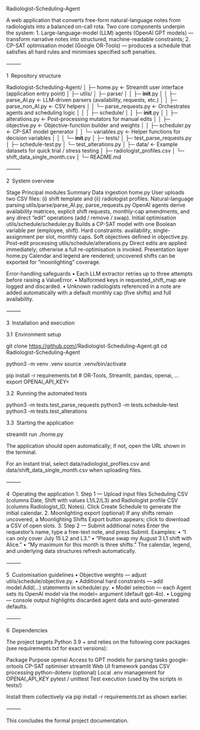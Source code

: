 Radiologist-Scheduling-Agent

A web application that converts free-form natural-language notes from radiologists into a balanced on-call rota.
Two core components underpin the system:
	1.	Large-language-model (LLM) agents (OpenAI GPT models) — transform narrative notes into structured, machine-readable constraints;
	2.	CP-SAT optimisation model (Google OR-Tools) — produces a schedule that satisfies all hard rules and minimises specified soft penalties.

⸻

1 Repository structure

Radiologist-Scheduling-Agent/
│
├─ home.py                          ← Streamlit user interface (application entry point)
│
├─ utils/
│   ├─ parse/
│   │   ├─ __init__.py
│   │   ├─ parse_AI.py              ← LLM-driven parsers (availability, requests, etc.)
│   │   ├─ parse_non_AI.py          ← CSV helpers
│   │   └─ parse_requests.py        ← Orchestrates agents and scheduling logic
│   │
│   ├─ schedule/
│   │   ├─ __init__.py
│   │   ├─ alterations.py           ← Post-processing mutators for manual edits
│   │   ├─ objective.py             ← Objective-function builder and weights
│   │   ├─ scheduler.py             ← CP-SAT model generator
│   │   └─ variables.py             ← Helper functions for decision variables
│   │
│   └─ __init__.py
│
├─ tests/
│   ├─ test_parse_requests.py
│   ├─ schedule-test.py
│   └─ test_alterations.py
│
├─ data/                            ← Example datasets for quick trial / stress testing
│   ├─ radiologist_profiles.csv
│   └─ shift_data_single_month.csv
│
└─ README.md


⸻

2 System overview

Stage	Principal modules	Summary
Data ingestion	home.py	User uploads two CSV files: (i) shift template and (ii) radiologist profiles.
Natural-language parsing	utils/parse/parse_AI.py, parse_requests.py	OpenAI agents derive availability matrices, explicit shift requests, monthly-cap amendments, and any direct “edit” operations (add / remove / swap).
Initial optimisation	utils/schedule/scheduler.py	Builds a CP-SAT model with one Boolean variable per (employee, shift). Hard constraints: availability, single-assignment per slot, monthly caps. Soft objectives defined in objective.py.
Post-edit processing	utils/schedule/alterations.py	Direct edits are applied immediately; otherwise a full re-optimisation is invoked.
Presentation layer	home.py	Calendar and legend are rendered; uncovered shifts can be exported for “moonlighting” coverage.

Error-handling safeguards
	•	Each LLM extractor retries up to three attempts before raising a ValueError.
	•	Malformed keys in requested_shift_map are logged and discarded.
	•	Unknown radiologists referenced in a note are added automatically with a default monthly cap (five shifts) and full availability.

⸻

3 Installation and execution

3.1 Environment setup

git clone https://github.com/<your-user>/Radiologist-Scheduling-Agent.git
cd Radiologist-Scheduling-Agent

python3 -m venv .venv
source .venv/bin/activate

pip install -r requirements.txt      # OR-Tools, Streamlit, pandas, openai, …
export OPENAI_API_KEY=<your-key>

3.2 Running the automated tests

python3 -m tests.test_parse_requests
python3 -m tests.schedule-test
python3 -m tests.test_alterations

3.3 Starting the application

streamlit run ./home.py

The application should open automatically; if not, open the URL shown in the terminal.

For an instant trial, select data/radiologist_profiles.csv and data/shift_data_single_month.csv when uploading files.

⸻

4 Operating the application
	1.	Step 1 — Upload input files
Scheduling CSV (columns Date, Shift with values L1/L2/L3) and Radiologist profile CSV (columns Radiologist_ID, Notes).
Click Create Schedule to generate the initial calendar.
	2.	Moonlighting export (optional)
If any shifts remain uncovered, a Moonlighting Shifts Export button appears; click to download a CSV of open slots.
	3.	Step 2 — Submit additional notes
Enter the requestor’s name, type a free-text note, and press Submit.
Examples:
	•	“I can only cover July 15 L2 and L3.”
	•	“Please swap my August 3 L1 shift with Alice.”
	•	“My maximum for this month is three shifts.”
The calendar, legend, and underlying data structures refresh automatically.

⸻

5 Customisation guidelines
	•	Objective weights — adjust utils/schedule/objective.py.
	•	Additional hard constraints — add model.Add(...) statements in scheduler.py.
	•	Model selection — each Agent sets its OpenAI model via the model= argument (default gpt-4o).
	•	Logging — console output highlights discarded agent data and auto-generated defaults.

⸻

6 Dependencies

The project targets Python 3.9 + and relies on the following core packages (see requirements.txt for exact versions):

Package	Purpose
openai	Access to GPT models for parsing tasks
google-ortools	CP-SAT optimiser
streamlit	Web UI framework
pandas	CSV processing
python-dotenv (optional)	Local .env management for OPENAI_API_KEY
pytest / unittest	Test execution (used by the scripts in tests/)

Install them collectively via pip install -r requirements.txt as shown earlier.

⸻

This concludes the formal project documentation.
